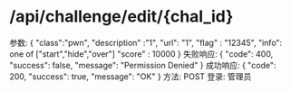 # /api/challenge/edit/{chal_id}

参数: {
"class":"pwn",
"description" :"1",
"url": "1",
"flag" : "12345",
"info": one of ["start","hide","over"]
"score" : 10000
}
失败响应: {
"code": 400,
"success": false,
"message": "Permission Denied"
}
成功响应: {
"code": 200,
"success": true,
"message": "OK"
}
方法: POST
登录: 管理员